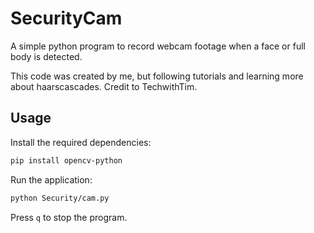 # SecurityCam
A simple python program to record webcam footage when a face or full body is detected.

This code was created by me, but following tutorials and learning more about haarscascades. 
Credit to TechwithTim.

## Usage

Install the required dependencies:

```bash
pip install opencv-python
```

Run the application:

```bash
python Security/cam.py
```

Press `q` to stop the program.

